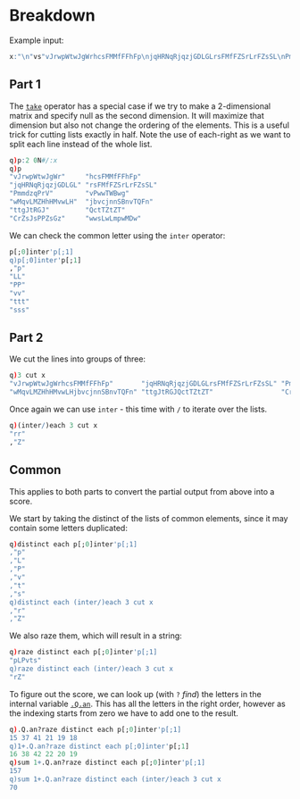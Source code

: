 # Breakdown
Example input:
```q
x:"\n"vs"vJrwpWtwJgWrhcsFMMfFFhFp\njqHRNqRjqzjGDLGLrsFMfFZSrLrFZsSL\nPmmdzqPrVvPwwTWBwg\nwMqvLMZHhHMvwLHjbvcjnnSBnvTQFn\nttgJtRGJQctTZtZT\nCrZsJsPPZsGzwwsLwLmpwMDw";
```

## Part 1
The [`take`](https://code.kx.com/q/ref/take/#atom-or-list) operator has a special case if we try to make a 2-dimensional matrix and specify null as the second dimension. It will maximize that dimension but also not change the ordering of the elements. This is a useful trick for cutting lists exactly in half. Note the use of each-right as we want to split each line instead of the whole list.
```q
q)p:2 0N#/:x
q)p
"vJrwpWtwJgWr"     "hcsFMMfFFhFp"
"jqHRNqRjqzjGDLGL" "rsFMfFZSrLrFZsSL"
"PmmdzqPrV"        "vPwwTWBwg"
"wMqvLMZHhHMvwLH"  "jbvcjnnSBnvTQFn"
"ttgJtRGJ"         "QctTZtZT"
"CrZsJsPPZsGz"     "wwsLwLmpwMDw"
```
We can check the common letter using the `inter` operator:
```q
p[;0]inter'p[;1]
q)p[;0]inter'p[;1]
,"p"
"LL"
"PP"
"vv"
"ttt"
"sss"
```

## Part 2
We cut the lines into groups of three:
```q
q)3 cut x
"vJrwpWtwJgWrhcsFMMfFFhFp"       "jqHRNqRjqzjGDLGLrsFMfFZSrLrFZsSL" "PmmdzqPrVvPwwTWBwg"
"wMqvLMZHhHMvwLHjbvcjnnSBnvTQFn" "ttgJtRGJQctTZtZT"                 "CrZsJsPPZsGzwwsLwLmpwMDw"
```
Once again we can use `inter` - this time with `/` to iterate over the lists.
```q
q)(inter/)each 3 cut x
"rr"
,"Z"
```

## Common
This applies to both parts to convert the partial output from above into a score.

We start by taking the distinct of the lists of common elements, since it may contain some letters duplicated:
```q
q)distinct each p[;0]inter'p[;1]
,"p"
,"L"
,"P"
,"v"
,"t"
,"s"
q)distinct each (inter/)each 3 cut x
,"r"
,"Z"
```
We also raze them, which will result in a string:
```q
q)raze distinct each p[;0]inter'p[;1]
"pLPvts"
q)raze distinct each (inter/)each 3 cut x
"rZ"
```
To figure out the score, we can look up (with `?` _find_) the letters in the internal variable [`.Q.an`](https://code.kx.com/q/ref/dotq/#qan-all-alphanumerics). This has all the letters in the right order, however as the indexing starts from zero we have to add one to the result.
```q
q).Q.an?raze distinct each p[;0]inter'p[;1]
15 37 41 21 19 18
q)1+.Q.an?raze distinct each p[;0]inter'p[;1]
16 38 42 22 20 19
q)sum 1+.Q.an?raze distinct each p[;0]inter'p[;1]
157
q)sum 1+.Q.an?raze distinct each (inter/)each 3 cut x
70
```
